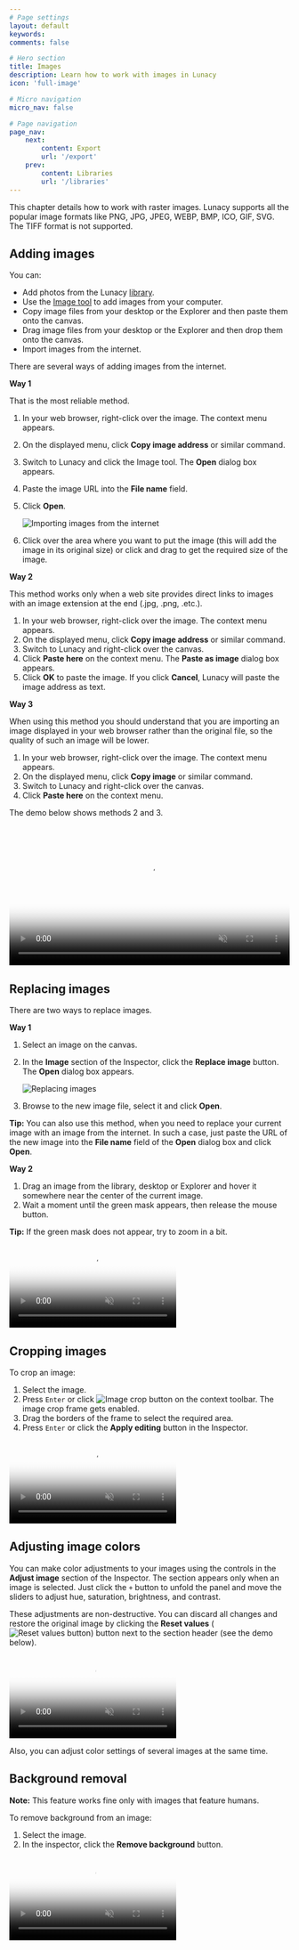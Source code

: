 ```yaml
---
# Page settings
layout: default
keywords:
comments: false

# Hero section
title: Images
description: Learn how to work with images in Lunacy
icon: 'full-image'

# Micro navigation
micro_nav: false

# Page navigation
page_nav:
    next:
        content: Export
        url: '/export'
    prev:
        content: Libraries
        url: '/libraries'
---
```



This chapter details how to work with raster images. Lunacy supports all the popular image formats like PNG, JPG, JPEG, WEBP, BMP, ICO, GIF, SVG. The TIFF format is not supported.

## Adding images

You can:

* Add photos from the Lunacy <a href="https://docs.icons8.com/libraries/#photos-and-masked-photos" target="_blank">library</a>.
* Use the <a href="https://docs.icons8.com/tools/#image-tool" target="_blank">Image tool</a> to add images from your computer.
* Copy image files from your desktop or the Explorer and then paste them onto the canvas.
* Drag image files from your desktop or the Explorer and then drop them onto the canvas.
* Import images from the internet.

There are several ways of adding images from the internet.

**Way 1**

That is the most reliable method.

1. In your web browser, right-click over the image. The context menu appears.
2. On the displayed menu, click **Copy image address** or similar command.
3. Switch to Lunacy and click the Image tool. The **Open** dialog box appears.
4. Paste the image URL into the **File name** field.
5. Click **Open**.

    ![Importing images from the internet](public/images-import.png)

6. Click over the area where you want to put the image (this will add the image in its original size) or click and drag to get the required size of the image.

**Way 2**

This method works only when a web site provides direct links to images with an image extension at the end (.jpg, .png, .etc.).

1. In your web browser, right-click over the image. The context menu appears.
2. On the displayed menu, click **Copy image address** or similar command.
3. Switch to Lunacy and right-click over the canvas.
4. Click **Paste here** on the context menu. The **Paste as image** dialog box appears.
5. Click **OK** to paste the image. If you click **Cancel**, Lunacy will paste the image address as text.

**Way 3**

When using this method you should understand that you are importing an image displayed in your web browser rather than the original file, so the quality of such an image will be lower.

1. In your web browser, right-click over the image. The context menu appears.
2. On the displayed menu, click **Copy image** or similar command.
3. Switch to Lunacy and right-click over the canvas.
4. Click **Paste here** on the context menu.

The demo below shows methods 2 and 3.

<video autoplay="" muted="" loop="" playsinline="" width="100%" poster="/public/tool-imgeimportph.png" height="auto"><source src="/public/tool-importimage11.mp4" type="video/mp4"></video>


## Replacing images

There are two ways to replace images.

**Way 1**

1. Select an image on the canvas.
2. In the **Image** section of the Inspector, click the **Replace image** button. The **Open** dialog box appears.

    ![Replacing images](public/images-replace.png)

3. Browse to the new image file, select it and click **Open**.

**Tip:** You can also use this method, when you need to replace your current image with an image from the internet. In such a case, just paste the URL of the new image into the **File name** field of the **Open** dialog box and click **Open**.

**Way 2**

1. Drag an image from the library, desktop or Explorer and hover it somewhere near the center of the current image.
2. Wait a moment until the green mask appears, then release the mouse button.

**Tip:** If the green mask does not appear, try to zoom in a bit.

<video autoplay="" muted="" loop="" playsinline="" width="auto" poster="/public/images-replaceph.png" height="auto"><source src="/public/images-replace.mp4" type="video/mp4"></video>


## Cropping images

To crop an image:

1. Select the image.
2. Press `Enter` or click ![Image crop button](public/images-cropbtn.png) on the context toolbar. The image crop frame gets enabled.
3. Drag the borders of the frame to select the required area.
4. Press `Enter` or click the **Apply editing** button in the Inspector.

<video autoplay="" muted="" loop="" playsinline="" width="auto" poster="/public/images-cropph.png" height="auto"><source src="/public/images-crop.mp4" type="video/mp4"></video>

## Adjusting image colors

You can make color adjustments to your images using the controls in the **Adjust image** section of the Inspector. The section appears only when an image is selected. Just click the `+` button to unfold the panel and move the sliders to adjust hue, saturation, brightness, and contrast.

These adjustments are non-destructive. You can discard all changes and restore the original image by clicking the **Reset values** (![Reset values button](public/resetvaluesicon.png)) button next to the section header (see the demo below).

<video autoplay="" muted="" loop="" playsinline="" width="auto" poster="/public/images-adjustph.png
" height="auto"><source src="/public/images-adjust.mp4" type="video/mp4"></video>

Also, you can adjust color settings of several images at the same time.

## Background removal

**Note:** This feature works fine only with images that feature humans.

To remove background from an image:

1. Select the image.
2. In the inspector, click the **Remove background** button.

<video autoplay="" muted="" loop="" playsinline="" width="auto" poster="/public/tips-bgremovalph.png" height="auto"><source src="/public/tips-bgremove.mp4" type="video/mp4"></video>